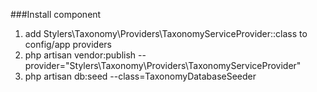 ###Install component

1. add Stylers\Taxonomy\Providers\TaxonomyServiceProvider::class to config/app providers
2. php artisan vendor:publish --provider="Stylers\Taxonomy\Providers\TaxonomyServiceProvider"
3. php artisan db:seed --class=TaxonomyDatabaseSeeder
